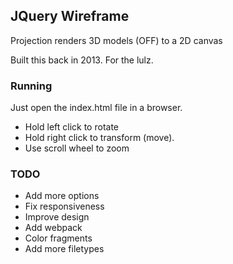 ## JQuery Wireframe

Projection renders 3D models (OFF) to a 2D canvas

Built this back in 2013. For the lulz.

### Running

Just open the index.html file in a browser.

- Hold left click to rotate
- Hold right click to transform (move).
- Use scroll wheel to zoom

### TODO

- Add more options
- Fix responsiveness
- Improve design
- Add webpack
- Color fragments
- Add more filetypes